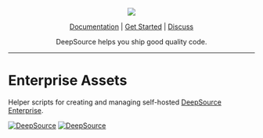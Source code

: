 <p align="center">
  <img src="https://cms.deepsource.io/logo-wordmark-dark.svg" />
</p>

<p align="center">
  <a href="https://deepsource.io/docs/">Documentation</a> |
  <a href="https://deepsource.io/signup/">Get Started</a> |
  <a href="https://discuss.deepsource.io/">Discuss</a>
</p>

<p align="center">
  DeepSource helps you ship good quality code.
</p>

</p>

---

# Enterprise Assets

Helper scripts for creating and managing self-hosted [DeepSource Enterprise](https://deepsource.io/docs/on-premise/intro).

[![DeepSource](https://deepsource.io/gh/deepsourcelabs/enterprise-assets.svg/?label=active+issues&show_trend=true&token=k5Pqh0Yikcm-PwZVaVfjS8CW)](https://deepsource.io/gh/deepsourcelabs/enterprise-assets/?ref=repository-badge) [![DeepSource](https://deepsource.io/gh/deepsourcelabs/enterprise-assets.svg/?label=resolved+issues&show_trend=true&token=k5Pqh0Yikcm-PwZVaVfjS8CW)](https://deepsource.io/gh/deepsourcelabs/enterprise-assets/?ref=repository-badge)
